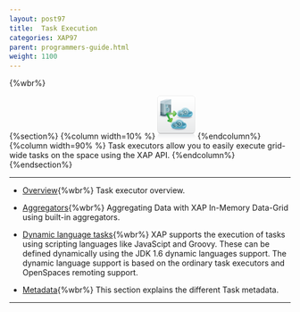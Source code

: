 ```yaml
---
layout: post97
title:  Task Execution
categories: XAP97
parent: programmers-guide.html
weight: 1100
---
```


{%wbr%}

{%section%}
{%column width=10% %}
![executor.png](/attachment_files/subject/executor.png)
{%endcolumn%}
{%column width=90% %}
Task executors allow you to easily execute grid-wide tasks on the space using the XAP API.
{%endcolumn%}
{%endsection%}

<hr/>


- [Overview](./task-execution-over-the-space.html){%wbr%}
Task executor overview.

- [Aggregators](./aggregators.html){%wbr%}
Aggregating Data with XAP In-Memory Data-Grid using built-in aggregators.

- [Dynamic language tasks](./dynamic-language-tasks.html){%wbr%}
XAP supports the execution of tasks using scripting languages like JavaScipt and Groovy. These can be defined dynamically using the JDK 1.6 dynamic languages support. The dynamic language support is based on the ordinary task executors and OpenSpaces remoting support.


- [Metadata](./task-metadata.html){%wbr%}
This section explains the different Task metadata.
<hr/>
